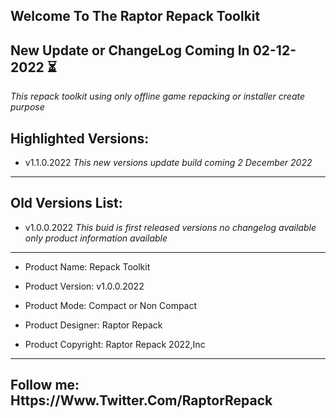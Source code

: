 Welcome To The Raptor Repack Toolkit
----------------------------------------------------------------------------------------------------
New Update or ChangeLog Coming In 02-12-2022 ⏳
----------------------------------------------------------------------------------------------------

*This repack toolkit using only offline game repacking or installer create purpose*

Highlighted Versions:
----------------------------------------------------------------------------------------------------
- v1.1.0.2022 *This new versions update build coming 2 December 2022*
----------------------------------------------------------------------------------------------------
Old Versions List:
----------------------------------------------------------------------------------------------------
- v1.0.0.2022 *This buid is first released versions no changelog available only product information available*
----------------------------------------------------------------------------------------------------
- Product Name: Repack Toolkit

- Product Version: v1.0.0.2022

- Product Mode: Compact or Non Compact

- Product Designer: Raptor Repack

- Product Copyright: Raptor Repack 2022,Inc

---------------------------------------------------------------------------------------------------
Follow me: Https://Www.Twitter.Com/RaptorRepack
---------------------------------------------------------------------------------------------------
